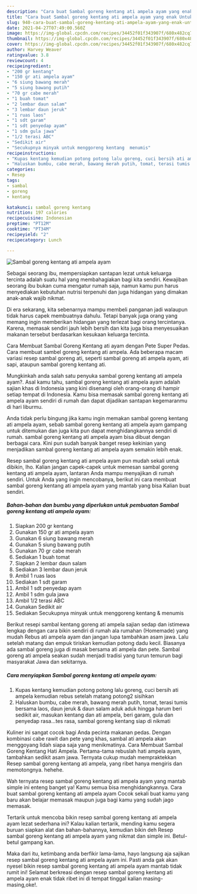 ```yaml
---
description: "Cara buat Sambal goreng kentang ati ampela ayam yang enak Untuk Jualan"
title: "Cara buat Sambal goreng kentang ati ampela ayam yang enak Untuk Jualan"
slug: 940-cara-buat-sambal-goreng-kentang-ati-ampela-ayam-yang-enak-untuk-jualan
date: 2021-04-27T07:49:00.560Z
image: https://img-global.cpcdn.com/recipes/34452f01f343907f/680x482cq70/sambal-goreng-kentang-ati-ampela-ayam-foto-resep-utama.jpg
thumbnail: https://img-global.cpcdn.com/recipes/34452f01f343907f/680x482cq70/sambal-goreng-kentang-ati-ampela-ayam-foto-resep-utama.jpg
cover: https://img-global.cpcdn.com/recipes/34452f01f343907f/680x482cq70/sambal-goreng-kentang-ati-ampela-ayam-foto-resep-utama.jpg
author: Harvey Weaver
ratingvalue: 3.8
reviewcount: 4
recipeingredient:
- "200 gr kentang"
- "150 gr ati ampela ayam"
- "6 siung bawang merah"
- "5 siung bawang putih"
- "70 gr cabe merah"
- "1 buah tomat"
- "2 lembar daun salam"
- "3 lembar daun jeruk"
- "1 ruas laos"
- "1 sdt garam"
- "1 sdt penyedap ayam"
- "1 sdm gula jawa"
- "1/2 terasi ABC"
- "Sedikit air"
- "Secukupnya minyak untuk menggoreng kentang  menumis"
recipeinstructions:
- "Kupas kentang kemudian potong potong lalu goreng, cuci bersih ati ampela kemudian rebus setelah matang potong2 sisihkan"
- "Haluskan bumbu, cabe merah, bawang merah putih, tomat, terasi tumis bersama laos, daun jeruk &amp; daun salam aduk aduk hingga harum beri sedikit air, masukan kentang dan ati ampela, beri garam, gula dan penyedap rasa...tes rasa, sambal goreng kentang siap di nikmati"
categories:
- Resep
tags:
- sambal
- goreng
- kentang

katakunci: sambal goreng kentang 
nutrition: 197 calories
recipecuisine: Indonesian
preptime: "PT12M"
cooktime: "PT34M"
recipeyield: "2"
recipecategory: Lunch

---
```



![Sambal goreng kentang ati ampela ayam](https://img-global.cpcdn.com/recipes/34452f01f343907f/680x482cq70/sambal-goreng-kentang-ati-ampela-ayam-foto-resep-utama.jpg)

Sebagai seorang ibu, mempersiapkan santapan lezat untuk keluarga tercinta adalah suatu hal yang membahagiakan bagi kita sendiri. Kewajiban seorang ibu bukan cuma mengatur rumah saja, namun kamu pun harus menyediakan kebutuhan nutrisi terpenuhi dan juga hidangan yang dimakan anak-anak wajib nikmat.

Di era  sekarang, kita sebenarnya mampu membeli panganan jadi walaupun tidak harus capek membuatnya dahulu. Tetapi banyak juga orang yang memang ingin memberikan hidangan yang terlezat bagi orang tercintanya. Karena, memasak sendiri jauh lebih bersih dan kita juga bisa menyesuaikan makanan tersebut berdasarkan kesukaan keluarga tercinta. 

Cara Membuat Sambal Goreng Kentang ati ayam dengan Pete Super Pedas. Cara membuat sambel goreng kentang ati ampela. Ada beberapa macam variasi resep sambal goreng ati, seperti sambal goreng ati ampela ayam, ati sapi, ataupun sambal goreng kentang ati.

Mungkinkah anda salah satu penyuka sambal goreng kentang ati ampela ayam?. Asal kamu tahu, sambal goreng kentang ati ampela ayam adalah sajian khas di Indonesia yang kini disenangi oleh orang-orang di hampir setiap tempat di Indonesia. Kamu bisa memasak sambal goreng kentang ati ampela ayam sendiri di rumah dan dapat dijadikan santapan kegemaranmu di hari liburmu.

Anda tidak perlu bingung jika kamu ingin memakan sambal goreng kentang ati ampela ayam, sebab sambal goreng kentang ati ampela ayam gampang untuk ditemukan dan juga kita pun dapat menghidangkannya sendiri di rumah. sambal goreng kentang ati ampela ayam bisa dibuat dengan berbagai cara. Kini pun sudah banyak banget resep kekinian yang menjadikan sambal goreng kentang ati ampela ayam semakin lebih enak.

Resep sambal goreng kentang ati ampela ayam pun mudah sekali untuk dibikin, lho. Kalian jangan capek-capek untuk memesan sambal goreng kentang ati ampela ayam, lantaran Anda mampu menyajikan di rumah sendiri. Untuk Anda yang ingin mencobanya, berikut ini cara membuat sambal goreng kentang ati ampela ayam yang mantab yang bisa Kalian buat sendiri.

<!--inarticleads1-->

##### Bahan-bahan dan bumbu yang diperlukan untuk pembuatan Sambal goreng kentang ati ampela ayam:

1. Siapkan 200 gr kentang
1. Gunakan 150 gr ati ampela ayam
1. Gunakan 6 siung bawang merah
1. Gunakan 5 siung bawang putih
1. Gunakan 70 gr cabe merah
1. Sediakan 1 buah tomat
1. Siapkan 2 lembar daun salam
1. Sediakan 3 lembar daun jeruk
1. Ambil 1 ruas laos
1. Sediakan 1 sdt garam
1. Ambil 1 sdt penyedap ayam
1. Ambil 1 sdm gula jawa
1. Ambil 1/2 terasi ABC
1. Gunakan Sedikit air
1. Sediakan Secukupnya minyak untuk menggoreng kentang &amp; menumis


Berikut resepi sambal kentang goreng ati ampela sajian sedap dan istimewa lengkap dengan cara bikin sendiri di rumah ala rumahan (Homemade) yang mudah Rebus ati ampela ayam dan jangan lupa tambahkan asam jawa. Lalu setelah matang dan empuk tiriskan kemudian potong dadu kecil. Biasanya ada sambal goreng juga di masak bersama ati ampela dan pete. Sambal goreng ati ampela seakan sudah menjadi tradisi yang turun temurun bagi masyarakat Jawa dan sekitarnya. 

<!--inarticleads2-->

##### Cara menyiapkan Sambal goreng kentang ati ampela ayam:

1. Kupas kentang kemudian potong potong lalu goreng, cuci bersih ati ampela kemudian rebus setelah matang potong2 sisihkan
1. Haluskan bumbu, cabe merah, bawang merah putih, tomat, terasi tumis bersama laos, daun jeruk &amp; daun salam aduk aduk hingga harum beri sedikit air, masukan kentang dan ati ampela, beri garam, gula dan penyedap rasa...tes rasa, sambal goreng kentang siap di nikmati


Kuliner ini sangat cocok bagi Anda pecinta makanan pedas. Dengan kombinasi cabe rawit dan pete yang khas, sambal ati ampela akan menggoyang lidah siapa saja yang menikmatinya. Cara Membuat Sambal Goreng Kentang Hati Ampela. Pertama-tama rebuslah hati ampela ayam, tambahkan sedikit asam jawa. Ternyata cukup mudah mempraktekkan Resep sambal goreng kentang ati ampela, yang ribet hanya mengiris dan memotongnya. hehehe. 

Wah ternyata resep sambal goreng kentang ati ampela ayam yang mantab simple ini enteng banget ya! Kamu semua bisa menghidangkannya. Cara buat sambal goreng kentang ati ampela ayam Cocok sekali buat kamu yang baru akan belajar memasak maupun juga bagi kamu yang sudah jago memasak.

Tertarik untuk mencoba bikin resep sambal goreng kentang ati ampela ayam lezat sederhana ini? Kalau kalian tertarik, mending kamu segera buruan siapkan alat dan bahan-bahannya, kemudian bikin deh Resep sambal goreng kentang ati ampela ayam yang nikmat dan simple ini. Betul-betul gampang kan. 

Maka dari itu, ketimbang anda berfikir lama-lama, hayo langsung aja sajikan resep sambal goreng kentang ati ampela ayam ini. Pasti anda gak akan nyesel bikin resep sambal goreng kentang ati ampela ayam mantab tidak rumit ini! Selamat berkreasi dengan resep sambal goreng kentang ati ampela ayam enak tidak ribet ini di tempat tinggal kalian masing-masing,oke!.

